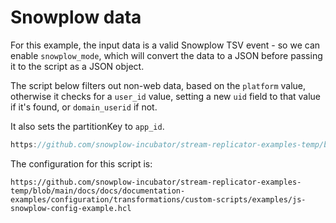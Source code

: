 # Snowplow data

For this example, the input data is a valid Snowplow TSV event - so we can enable `snowplow_mode`, which will convert the data to a JSON before passing it to the script as a JSON object.

The script below filters out non-web data, based on the `platform` value, otherwise it checks for a `user_id` value, setting a new `uid` field to that value if it's found, or `domain_userid` if not.

It also sets the partitionKey to `app_id`.

```js reference
https://github.com/snowplow-incubator/stream-replicator-examples-temp/blob/main/docs/docs/documentation-examples/configuration/transformations/custom-scripts/examples/js-snowplow-script-example.js
```     

The configuration for this script is:

```hcl reference
https://github.com/snowplow-incubator/stream-replicator-examples-temp/blob/main/docs/docs/documentation-examples/configuration/transformations/custom-scripts/examples/js-snowplow-config-example.hcl
```
